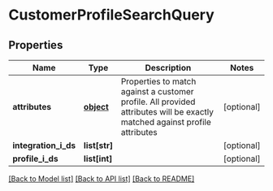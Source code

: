 # CustomerProfileSearchQuery

## Properties
Name | Type | Description | Notes
------------ | ------------- | ------------- | -------------
**attributes** | [**object**](.md) | Properties to match against a customer profile. All provided attributes will be exactly matched against profile attributes | [optional] 
**integration_i_ds** | **list[str]** |  | [optional] 
**profile_i_ds** | **list[int]** |  | [optional] 

[[Back to Model list]](../README.md#documentation-for-models) [[Back to API list]](../README.md#documentation-for-api-endpoints) [[Back to README]](../README.md)


